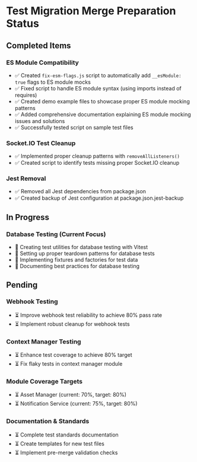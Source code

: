 # Test Migration Merge Preparation Status

## Completed Items

### ES Module Compatibility
- ✅ Created `fix-esm-flags.js` script to automatically add `__esModule: true` flags to ES module mocks
- ✅ Fixed script to handle ES module syntax (using imports instead of requires)
- ✅ Created demo example files to showcase proper ES module mocking patterns
- ✅ Added comprehensive documentation explaining ES module mocking issues and solutions
- ✅ Successfully tested script on sample test files

### Socket.IO Test Cleanup
- ✅ Implemented proper cleanup patterns with `removeAllListeners()`
- ✅ Created script to identify tests missing proper Socket.IO cleanup

### Jest Removal
- ✅ Removed all Jest dependencies from package.json
- ✅ Created backup of Jest configuration at package.json.jest-backup

## In Progress

### Database Testing (Current Focus)
- 🔄 Creating test utilities for database testing with Vitest
- 🔄 Setting up proper teardown patterns for database tests
- 🔄 Implementing fixtures and factories for test data
- 🔄 Documenting best practices for database testing

## Pending

### Webhook Testing
- ⏳ Improve webhook test reliability to achieve 80% pass rate
- ⏳ Implement robust cleanup for webhook tests

### Context Manager Testing
- ⏳ Enhance test coverage to achieve 80% target
- ⏳ Fix flaky tests in context manager module

### Module Coverage Targets
- ⏳ Asset Manager (current: 70%, target: 80%)
- ⏳ Notification Service (current: 75%, target: 80%)

### Documentation & Standards
- ⏳ Complete test standards documentation
- ⏳ Create templates for new test files
- ⏳ Implement pre-merge validation checks